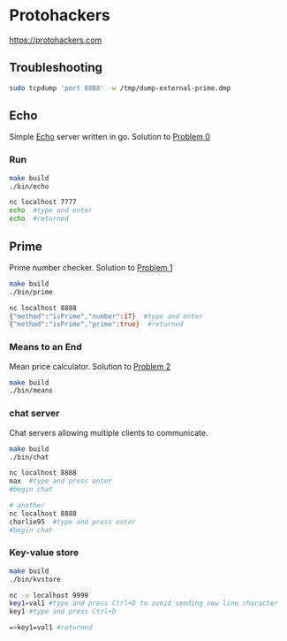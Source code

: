 # Protohackers

https://protohackers.com

## Troubleshooting

```bash
sudo tcpdump 'port 8888' -w /tmp/dump-external-prime.dmp
```

## Echo
Simple [Echo](https://www.rfc-editor.org/rfc/rfc862.txt) server written in go. 
Solution to [Problem 0](https://protohackers.com/problem/0)

### Run
```bash
make build
./bin/echo
```

```bash
nc localhost 7777
echo  #type and enter
echo  #returned
```
## Prime
Prime number checker.
Solution to [Problem 1](https://protohackers.com/problem/1)

```bash
make build
./bin/prime
```

```bash
nc localhost 8888
{"method":"isPrime","number":17}  #type and enter
{"method":"isPrime","prime":true}  #returned
```

### Means to an End
Mean price calculator.
Solution to [Problem 2](https://protohackers.com/problem/2)

```bash
make build
./bin/means
```

### chat server
Chat servers allowing multiple clients to communicate.

```bash
make build
./bin/chat
```

```bash
nc localhost 8888
max  #type and press enter
#begin chat

# another
nc localhost 8888
charlie95  #type and press enter
#begin chat
```

### Key-value store

```bash
make build
./bin/kvstore
```

```bash
nc -u localhost 9999
key1=val1 #type and press Ctrl+D to avoid sending new line character
key1 #type and press Ctrl+D

=>key1=val1 #returned
```